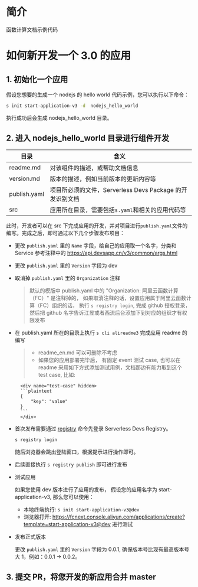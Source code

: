 # 简介

函数计算文档示例代码

# 如何新开发一个 3.0 的应用

## 1. 初始化一个应用

假设您想要的生成一个 nodejs 的 hello world 代码示例，您可以执行以下命令：

```bash
s init start-application-v3 -d  nodejs_hello_world
```

执行成功后会生成 nodejs_hello_world 目录。

## 2. 进入 nodejs_hello_world 目录进行组件开发

| 目录         | 含义                                                     |
| ------------ | -------------------------------------------------------- |
| readme.md    | 对该组件的描述，或帮助文档信息                           |
| version.md   | 版本的描述，例如当前版本的更新内容等                     |
| publish.yaml | 项目所必须的文件，Serverless Devs Package 的开发识别文档 |
| src          | 应用所在目录，需要包括`s.yaml`和相关的应用代码等         |

此时，开发者可以在 src 下完成应用的开发，并对项目进行`publish.yaml`文件的编写。完成之后，即可通过以下几个步骤发布项目：

- 更改 `publish.yaml` 里的 `Name` 字段，给自己的应用取一个名字，分类和 Service 参考注释中的 https://api.devsapp.cn/v3/common/args.html

- 更改 `publish.yaml` 里的 `Version` 字段为 dev

- 取消掉 `publish.yaml` 里的 `Organization` 注释

  > 默认的模版中 publish.yaml 中的 "Organization: 阿里云函数计算（FC）" 是注释掉的， 如果取消注释的话，设置应用属于阿里云函数计算（FC）组织的话， 执行 `s registry login`, 完成 github 授权登录，然后把 github 名字告诉江昱或者西流后台添加下到对应的组织才有权限发布

- 在 publish.yaml 所在的目录上执行 `s cli alireadme3` 完成应用 readme 的编写

  > - readme_en.md 可以可删除不考虑
  > - 如果您的应用部署完毕后， 有固定 event 测试 case, 也可以在 readme 采用如下方式添加测试用例，文档那边有能力取到这个 test case, 比如:

  ````plaintext
    <div name="test-case" hidden>
    ```plaintext
    {
        "key": "value"
    }
    ```
    </div>
  ````

- 首次发布需要通过 [registry](https://docs.serverless-devs.com/serverless-devs/command/registry) 命令先登录 Serverless Devs Registry。

  ```bash
  s registry login
  ```

  随后浏览器会跳出登陆窗口，根据提示进行操作即可。

- 后续直接执行 `s registry publish` 即可进行发布

- 测试应用

  如果您使用 dev 版本进行了应用的发布， 假设您的应用名字为 start-application-v3, 那么您可以使用：

  - 本地终端执行: `s init start-application-v3@dev`
  - 浏览器打开: https://fcnext.console.aliyun.com/applications/create?template=start-application-v3@dev 进行测试

- 发布正式版本

  更改 `publish.yaml` 里的 `Version` 字段为 0.0.1, 确保版本号比现有最高版本号大 1，例如：0.0.1 -> 0.0.2。

## 3. 提交 PR，将您开发的新应用合并 master
